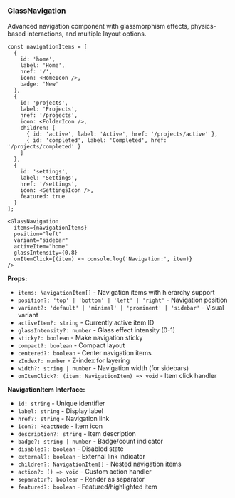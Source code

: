 ### GlassNavigation

Advanced navigation component with glassmorphism effects, physics-based interactions, and multiple layout options.

```tsx
const navigationItems = [
  {
    id: 'home',
    label: 'Home',
    href: '/',
    icon: <HomeIcon />,
    badge: 'New'
  },
  {
    id: 'projects',
    label: 'Projects',
    href: '/projects',
    icon: <FolderIcon />,
    children: [
      { id: 'active', label: 'Active', href: '/projects/active' },
      { id: 'completed', label: 'Completed', href: '/projects/completed' }
    ]
  },
  {
    id: 'settings',
    label: 'Settings',
    href: '/settings',
    icon: <SettingsIcon />,
    featured: true
  }
];

<GlassNavigation
  items={navigationItems}
  position="left"
  variant="sidebar"
  activeItem="home"
  glassIntensity={0.8}
  onItemClick={(item) => console.log('Navigation:', item)}
/>
```

**Props:**
- `items: NavigationItem[]` - Navigation items with hierarchy support
- `position?: 'top' | 'bottom' | 'left' | 'right'` - Navigation position
- `variant?: 'default' | 'minimal' | 'prominent' | 'sidebar'` - Visual variant
- `activeItem?: string` - Currently active item ID
- `glassIntensity?: number` - Glass effect intensity (0-1)
- `sticky?: boolean` - Make navigation sticky
- `compact?: boolean` - Compact layout
- `centered?: boolean` - Center navigation items
- `zIndex?: number` - Z-index for layering
- `width?: string | number` - Navigation width (for sidebars)
- `onItemClick?: (item: NavigationItem) => void` - Item click handler

**NavigationItem Interface:**
- `id: string` - Unique identifier
- `label: string` - Display label
- `href?: string` - Navigation link
- `icon?: ReactNode` - Item icon
- `description?: string` - Item description
- `badge?: string | number` - Badge/count indicator
- `disabled?: boolean` - Disabled state
- `external?: boolean` - External link indicator
- `children?: NavigationItem[]` - Nested navigation items
- `action?: () => void` - Custom action handler
- `separator?: boolean` - Render as separator
- `featured?: boolean` - Featured/highlighted item
